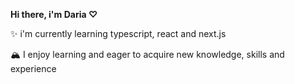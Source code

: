 **Hi there, i'm Daria ♡**


✨ i'm currently learning typescript, react and next.js

🏔️ I enjoy learning and eager to acquire new knowledge, skills and experience
